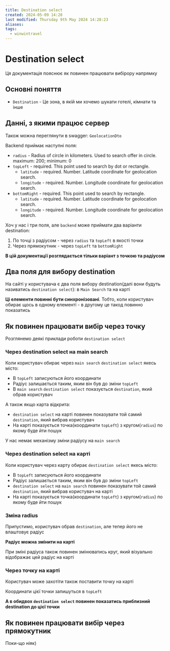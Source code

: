 ```yaml
---
title: Destination select
created: 2024-05-09 14:28
last modified: Thursday 9th May 2024 14:28:23
aliases: 
tags:
  - winwintravel
---
```

# Destination select

Ця документація пояснює як повинен працювати вибірору напрямку

## Основні поняття

- `Destination` - Це зона, в якій ми хочемо шукати готелі, кімнати та інше

## Данні, з якими працює сервер

Також можна переглянути в swagger: `GeolocationDto`

Backend приймає наступні поля:
- `radius` - Radius of circle in kilometers. Used to search offer in circle. maximum: 200; minimum: 0
- `topLeft` - required. This point used to search by dot or rectangle.
	- `latitude` - required. Number. Latitude coordinate for geolocation search.
	- `longitude` - required. Number. Longitude coordinate for geolocation search.
- `bottomRight` - required. This point used to search by rectangle.
	- `latitude` - required. Number. Latitude coordinate for geolocation search.
	- `longitude` - required. Number. Longitude coordinate for geolocation search.

Хоч у нас і три поля, але `backend` може приймати два варіанти destination:
1. По точці з радіусом - через `radius` та `topLeft` в якості точки
2. Через прямокутник - через `topLeft` та `bottomRight`

**В цій документації розглядається тільки варіант з точкою та радіусом**

## Два поля для вибору destination

На сайті у користувача є два поля вибору destination(далі вони будуть називатись `destination select`): в `Main Search` та на карті

**Ці елементи повинні бути синхронізовані**. Тобто, коли користувач обирає щось в одному елементі - в другому це такод повинно показатись

## Як повинен працювати вибір через точку

Розглянемо деякі приклади роботи `destination select`

### Через destination select на main search

Коли користувач обирає через `main search` `destination select` якесь місто:
- В `topLeft` записуються його координати
- Радіус залишається таким, яким він був до зміни `topLeft`
- В `main search` `destination select` показується `destination`, який обрав користувач

А також якщо карта відкрита:
- `destination select` на карті повинен показувати той самий `destination`, який вибрав користувач
- На карті показується точка(координати `topLeft`) з кругом(`radius`) по якому буде йти пошук

У нас немає механізму зміни радіусу на `main search`

### Через destination select на карті

Коли користувач через карту обирає `destination select` якесь місто:
- В `topLeft` записуються його координати
- Радіус залишається таким, яким він був до зміни `topLeft`
- `destination select` на `main search` повинен показувати той самий `destination`, який вибрав користувач на карті
- На карті показується точка(координати `topLeft`) з кругом(`radius`) по якому буде йти пошук

### Зміна radius

Припустимо, користувач обрав `destination`, але тепер його не влаштовує радіус

**Радіус можна змінити на карті**

При зміні радіуса також повинен змінюватись круг, який візуально відображає цей радіус на карті

### Через точку на карті

Користувач може захотіти також поставити точку на карті

Координати цієї точки запишуться в `topLeft`

**А в обидвох `destination select` повинен показатись приблизний destination до цієї точки**

## Як повинен працювати вибір через прямокутник

Поки-що ніяк)
